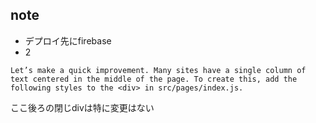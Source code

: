 ## note

- デプロイ先にfirebase
- 2

```
Let’s make a quick improvement. Many sites have a single column of text centered in the middle of the page. To create this, add the following styles to the <div> in src/pages/index.js.
```

ここ後ろの閉じdivは特に変更はない
